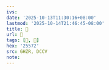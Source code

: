 ```yaml
---
ivs:
date: '2025-10-13T11:30:16+08:00'
lastmod: '2025-10-14T21:46:45-08:00'
title: 󰥉
url: 󰥉
tags: [𥕲, 𥕲]
hex: '25572'
src: GHZR, DCCV
note:
---
```

